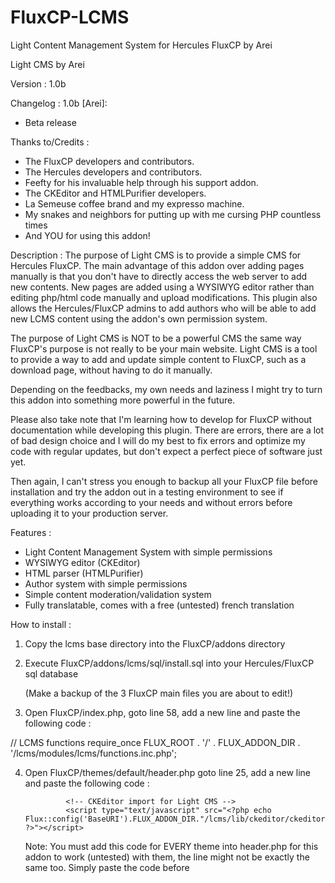 # FluxCP-LCMS
Light Content Management System for Hercules FluxCP by Arei

Light CMS by Arei

Version : 1.0b

Changelog :
1.0b [Arei]:
- Beta release


Thanks to/Credits :
- The FluxCP developers and contributors.
- The Hercules developers and contributors.
- Feefty for his invaluable help through his support addon.
- The CKEditor and HTMLPurifier developers.
- La Semeuse coffee brand and my expresso machine.
- My snakes and neighbors for putting up with me cursing PHP countless times
- And YOU for using this addon!


Description :
The purpose of Light CMS is to provide a simple CMS for Hercules FluxCP.
The main advantage of this addon over adding pages manually is that you don't
have to directly access the web server to add new contents. New pages are added
using a WYSIWYG editor rather than editing php/html code manually and upload modifications.
This plugin also allows the Hercules/FluxCP admins to add authors who will be able to add new
LCMS content using the addon's own permission system.

The purpose of Light CMS is NOT to be a powerful CMS the same way FluxCP's purpose
is not really to be your main website. Light CMS is a tool to provide a way to add and update
simple content to FluxCP, such as a download page, without having to do it manually.

Depending on the feedbacks, my own needs and laziness I might try to turn this addon into something
more powerful in the future.

Please also take note that I'm learning how to develop for FluxCP without documentation
while developing this plugin. There are errors, there are a lot of bad design choice and I will do my best
to fix errors and optimize my code with regular updates, but don't expect a perfect piece of software just yet.

Then again, I can't stress you enough to backup all your FluxCP file before installation and try the
addon out in a testing environment to see if everything works according to your needs and without errors
before uploading it to your production server.


Features :
- Light Content Management System with simple permissions
- WYSIWYG editor (CKEditor)
- HTML parser (HTMLPurifier)
- Author system with simple permissions
- Simple content moderation/validation system
- Fully translatable, comes with a free (untested) french translation


How to install :
1. Copy the lcms base directory into the FluxCP/addons directory

2. Execute FluxCP/addons/lcms/sql/install.sql into your Hercules/FluxCP sql database

   (Make a backup of the 3 FluxCP main files you are about to edit!)
3. Open FluxCP/index.php, goto line 58, add a new line and paste the following code :

// LCMS functions
require_once FLUX_ROOT . '/' . FLUX_ADDON_DIR . '/lcms/modules/lcms/functions.inc.php';

4. Open FluxCP/themes/default/header.php goto line 25, add a new line and paste the following code :

                <!-- CKEditor import for Light CMS -->
                <script type="text/javascript" src="<?php echo Flux::config('BaseURI').FLUX_ADDON_DIR."/lcms/lib/ckeditor/ckeditor.js" ?>"></script>

   Note: You must add this code for EVERY theme into header.php for this addon to work (untested) with them, the line might not be exactly the same too.
         Simply paste the code before <script type="text/javascript">

5. Open FluxCP/lib/Flux/Template.php, goto line 476, add a new line and paste the following code

                // Hook for LCMS dynamic menus
                if (!$adminMenus) {
                    $session = Flux::$sessionData;
                    $lcms = new Lcms_Functions($session);
                    $allowedItems = $lcms->getLcmsMenuItems($allowedItems, $this);
                }

6. Save the edited files and voilà!

(Optional)
7. Edit values in addon.php and access.php according to your preferences

8. Give HTMLPurifier writing permissions to enable the cache in addon.php.
   Enter the following command in a console with root permissions in FluxCP directory

chown -R www-data:www-data addons/lcms/lib/htmlpurifier/library/HTMLPurifier/DefinitionCache/Serializer



How to uninstall :
1. Delete the FluxCP/addons/lcms directory

2. Execute FluxCP/addons/lcms/sql/uninstall.sql into your Hercules/FluxCP sql database


How to use :
1. Install the addon. That will add the Light CMS management menu.
   The menu is accessible to every logged user, but they have to be given author rights before they can post content.
   
   (Regarding security, authors who are not admins on the Hercules server can only access their own content and add new content.
   Be careful, even though the addon is protected against code injection, you should only give author permissions to people you trust
   because their content will appear on the website without confirmation.)

2. Give yourself author permissions using the "Add Authors" submenu.
3. Add content using the "Add [Content]" button.
    3.1 Adding a new module.
        Modules are used to group pages and add them dynamically to the FluxCP menu
        you need at least one if you want your content to appear on FluxCP.

        The name field will be displayed in the FluxCP menu as a category

    3.2 Adding a new page
        Pages are embedded inside modules and are used to display content.
        You must always link a page to an existing module.

        Select "Page" from the "Type" dropdown box when adding new content to
        add a new page.
        The access dropdown box is used to set the page viewing permissions. The valuee are
        the values used by FluxCP.

4. Edit/delete content
    4.1 Editing/deleting content (as an author)
        Users can edit and delete their own content using the corresponding buttons
        in the "My content" menu.

    4.2 Editing/deleting content (as an admin)
        Only admins (from a Hercules/FluxCP point of view) can see and edit all
        the LCMS content.
        They can do so by using the corresponding buttons in the "Manage content" menu.

5. Managing authors
    5.1 Adding new authors
        Only admins can add authors.
        They can do so by using the "Manage Content" menu.
       
    5.2 Editing/deleting authors
        Only admins can edit authors.
        They can do so by using the corresponding buttons in the "Manage content" menu.

6. Understanding the LCMS permission system
   The LCMS permission system is actually quite simple. When it comes to displaying content to users,
   the Hercules/FluxCP permissions are used, nothing more. When it comes to manage LCMS content, the
   addon will use it's own permission system: It works the same way as Hercules/FluxCP permission system, but uses it's own value
   within LCMS.

   For example, an user who is a simple user on Hercules/FluxCP (group_id=0) can be an administrator on LCMS side (access=99).
   A LCMS admin can access, moderate and edit any content belonging to users with a lower level of permission.
   i.e : A high-gm on LCMS (access=2) will be able to manage his own content and users below his level content (0=normal and 1=low-gm).
   Note: Only an administrator on Hercules/FluxCP side will be able to manage LCMS "admins" and their content.
   So basically, every author is also a moderator starting from low-gm (access=1).

